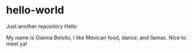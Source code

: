 # hello-world
Just another repository
Hello 

My name is Gianna Belsito, I like Mexican food, dance, and llamas. Nice to meet ya!
